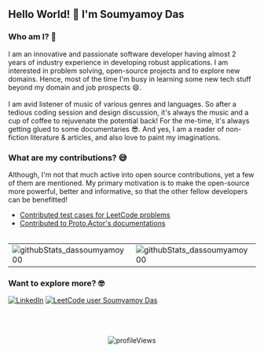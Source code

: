 ## Hello World! 👋 I'm Soumyamoy Das

### Who am I? 🧐
I am an innovative and passionate software developer having almost 2 years of industry experience in developing robust applications. I am interested in problem solving, open-source projects and to explore new domains. Hence, most of the time I'm busy in learning some new tech stuff beyond my domain and job prospects 😄. 
<br><br>
I am avid listener of music of various genres and languages. So after a tedious coding session and design discussion, it's always the music and a cup of coffee to rejuvenate the potential back! For the me-time, it's always getting glued to some documentaries 😎. And yes, I am a reader of non-fiction literature & articles, and also love to paint my imaginations.

### What are my contributions? 😅
Although, I'm not that much active into open source contributions, yet a few of them are mentioned. My primary motivation is to make the open-source more powerful, better and informative, so that the other fellow developers can be benefitted! 

- [Contributed test cases for LeetCode problems](https://github.com/LeetCode-Feedback/LeetCode-Feedback/issues/9416) <br>
- [Contributed to Proto.Actor's documentations](https://github.com/asynkron/protoactor-website/pulls?q=is%3Aclosed+is%3Apr+author%3Adassoumyamoy00)
<br><br>

<p align="center">
  <table align="center">
    <tr>
      <td valign="center">
        <img src = "https://github-readme-stats.vercel.app/api?username=dassoumyamoy00&theme=dark&show=reviews,prs_merged,prs_merged_percentage&show_icons=true&theme=transparent&hide_border=true&hide=stars" alt = "githubStats_dassoumyamoy00"/> 
      </td>
      <td valign="center">
        <img src = "https://github-readme-streak-stats.herokuapp.com/?user=dassoumyamoy00&theme=transparent&hide_border=true" alt = "githubStats_dassoumyamoy00"/>
      </td>
    </tr>
  </table>
</p>

### Want to explore more? 🤓
[![LinkedIn](https://img.shields.io/badge/LinkedIn-%230077B5.svg?logo=linkedin&logoColor=white)](https://www.linkedin.com/in/soumyamoy/) 
[![LeetCode user Soumyamoy Das](https://img.shields.io/badge/-LeetCode-FFA116?style=flat&labelColor=black&color=%23ffa116&logo=leetcode&logoColor=yellow)](https://leetcode.com/soumya00/) 
<br><br><br><br>
<p align="center">
  <img src="https://komarev.com/ghpvc/?username=dassoumyamoy00&color=green" alt="profileViews"/>
</p>




<!--
**dassoumyamoy00/dassoumyamoy00** is a ✨ _special_ ✨ repository because its `README.md` (this file) appears on your GitHub profile.

Here are some ideas to get you started:

- 🔭 I’m currently working on ...
- 🌱 I’m currently learning ...
- 👯 I’m looking to collaborate on ...
- 🤔 I’m looking for help with ...
- 💬 Ask me about ...
- 📫 How to reach me: ...
- 😄 Pronouns: ...
- ⚡ Fun fact: ...
-->
